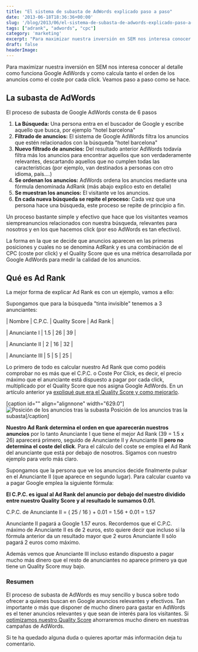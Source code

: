 ```yaml
---
title: "El sistema de subasta de AdWords explicado paso a paso"
date: '2013-06-18T18:36:36+00:00'
slug: '/blog/2013/06/el-sistema-de-subasta-de-adwords-explicado-paso-a-paso'
tags: ["adrank", "adwords", "cpc"]
category: 'marketing'
excerpt: "Para maximizar nuestra inversión en SEM nos interesa conocer al detalle como funciona Google AdWords y como calcula tanto el orden de los anuncios como el coste por cada click.  Veamos paso a paso como se hace.  "
draft: false
headerImage:
---
```

Para maximizar nuestra inversión en SEM nos interesa conocer al detalle como funciona Google AdWords y como calcula tanto el orden de los anuncios como el coste por cada click. Veamos paso a paso como se hace.

## La subasta de AdWords

El proceso de subasta de Google AdWords consta de 6 pasos

1. **La Búsqueda:** Una persona entra en el buscador de Google y escribe aquello que busca, por ejemplo "hotel barcelona"
2. **Filtrado de anuncios:** El sistema de Google AdWords filtra los anuncios que estén relacionados con la búsqueda "hotel barcelona"
3. **Nuevo filtrado de anuncios:** Del resultado anterior AdWords todavía filtra más los anuncios para encontrar aquellos que son verdaderamente relevantes, descartando aquellos que no cumplen todas las características (por ejemplo, van destinados a personas con otro idioma, país....)
4. **Se ordenan los anuncios:** AdWords ordena los anuncios mediante una fórmula denominada AdRank (más abajo explico esto en detalle)
5. **Se muestran los anuncios:** El visitante ve los anuncios.
6. **En cada nueva búsqueda se repite el proceso:** Cada vez que una persona hace una búsqueda, este proceso se repite de principio a fin.

Un proceso bastante simple y efectivo que hace que los visitantes veamos siempreanuncios relacionados con nuestra búsqueda, relevantes para nosotros y en los que hacemos click (por eso AdWords es tan efectivo).

La forma en la que se decide que anuncios aparecen en las primeras posiciones y cuales no se denomina AdRank y es una combinación de el CPC (coste por click) y el Quality Score que es una métrica desarrollada por Google AdWords para medir la calidad de los anuncios.

## Qué es Ad Rank

La mejor forma de explicar Ad Rank es con un ejemplo, vamos a ello:

Supongamos que para la búsqueda "tinta invisible" tenemos a 3 anunciantes:

| Nombre | C.P.C. | Quality Score | Ad Rank |

| Anunciante I | 1.5 | 26 | 39 |

| Anunciante II | 2 | 16 | 32 |

| Anunciante III | 5 | 5 | 25 |

Lo primero de todo es calcular nuestro Ad Rank que como podéis comprobar no es más que el C.P.C. o Coste Por Click, es decir, el precio máximo que el anunciante está dispuesto a pagar por cada click, multiplicado por el Quality Score que nos asigna Google AdWords. En un artículo anterior ya [expliqué que era el Quality Score y como mejorarlo](http://www.alvareznavarro.es/blog//2011/09/como-mejorar-el-nivel-de-calidad-en-tus-campanas-de-google-adwords).

 [caption id="" align="alignnone" width="629.0"] ![Posición de los anuncios tras la subasta](http://static1.squarespace.com/static/5303797ae4b0c6ad9e43f072/5303ce80e4b0400995a883d6/5303cf53e4b0400995a88c76/1392758843299/Screen-Shot-2013-06-18-at-8.43.26-PM-629x650.png.26-PM-629x650.png?format=original) Posición de los anuncios tras la subasta[/caption]

**Nuestro Ad Rank determina el orden en que aparecerán nuestros anuncios** por lo tanto Anunciante I que tiene el mejor Ad Rank (39 = 1.5 x 26) aparecerá primero, seguido de Anunciante II y Anunciante III **pero no determina el coste del click**. Para el cálculo del coste se emplea el Ad Rank del anunciante que está por debajo de nosotros. Sigamos con nuestro ejemplo para verlo más claro.

Supongamos que la persona que ve los anuncios decide finalmente pulsar en el Anunciante II (que aparece en segundo lugar). Para calcular cuanto va a pagar Google emplea la siguiente fórmula:

**El C.P.C. es igual al Ad Rank del anuncio por debajo del nuestro dividido entre nuestro Quality Score y al resultado le sumamos 0.01.**

C.P.C. de Anunciante II = ( 25 / 16 ) + 0.01  = 1.56 + 0.01 = 1.57

Anunciante II pagará a Google 1.57 euros. Recordemos que el C.P.C. máximo de Anunciante II es de 2 euros, esto quiere decir que incluso si la fórmula anterior da un resultado mayor que 2 euros Anunciante II sólo pagará 2 euros como máximo.

Además vemos que Anunciante III incluso estando dispuesto a pagar mucho más dinero que el resto de anunciantes no aparece primero ya que tiene un Quality Score muy bajo.

### Resumen

El proceso de subasta de AdWords es muy sencillo y busca sobre todo ofrecer a quienes buscan en Google anuncios relevantes y efectivos. Tan importante o más que disponer de mucho dinero para gastar en AdWords es el tener anuncios relevantes y que sean de interés para los visitantes. Si [optimizamos nuestro Quality Score](http://www.alvareznavarro.es/blog/2011/09/como-mejorar-el-nivel-de-calidad-en-tus-campanas-de-google-adwords) ahorraremos mucho dinero en nuestras campañas de AdWords.

Si te ha quedado alguna duda o quieres aportar más información deja tu comentario.
